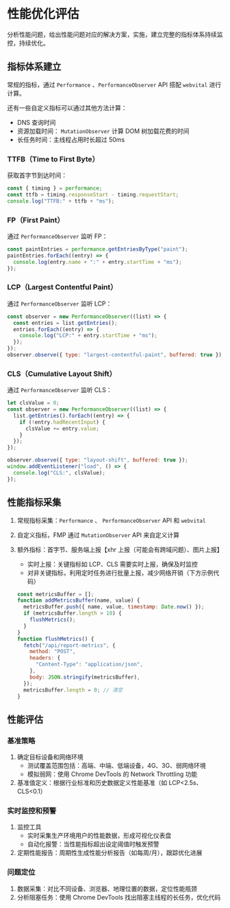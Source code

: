 # 性能优化评估

分析性能问题，给出性能问题对应的解决方案，实施，建立完整的指标体系持续监控，持续优化。

## 指标体系建立

常规的指标，通过 `Performance` 、`PerformanceObserver` API 搭配 `webvital` 进行计算。

还有一些自定义指标可以通过其他方法计算：

- DNS 查询时间
- 资源加载时间： `MutationObserver` 计算 DOM 树加载花费的时间
- 长任务时间：主线程占用时长超过 50ms

### TTFB（Time to First Byte）

获取首字节到达时间：

```js
const { timing } = performance;
const ttfb = timing.responseStart - timing.requestStart;
console.log("TTFB:" + ttfb + "ms");
```

### FP（First Paint）

通过 `PerformanceObserver` 监听 FP：

```js
const paintEntries = performance.getEntriesByType("paint");
paintEntries.forEach((entry) => {
  console.log(entry.name + ":" + entry.startTime + "ms");
});
```

### LCP（Largest Contentful Paint）

通过 `PerformanceObserver` 监听 LCP：

```js
const observer = new PerformanceObserver((list) => {
  const entries = list.getEntries();
  entries.forEach((entry) => {
    console.log("LCP:" + entry.startTime + "ms");
  });
});
observer.observe({ type: "largest-contentful-paint", buffered: true });
```

### CLS（Cumulative Layout Shift）

通过 `PerformanceObserver` 监听 CLS：

```js
let clsValue = 0;
const observer = new PerformanceObserver((list) => {
  list.getEntries().forEach((entry) => {
    if (!entry.hadRecentInput) {
      clsValue += entry.value;
    }
  });
});

observer.observe({ type: "layout-shift", buffered: true });
window.addEventListener("load", () => {
  console.log("CLS:", clsValue);
});
```

## 性能指标采集

1. 常规指标采集：`Performance` 、 `PerformanceObserver` API 和 `webvital`
2. 自定义指标，FMP 通过 `MutationObserver` API 来自定义计算
3. 额外指标：首字节、服务端上报【xhr 上报（可能会有跨域问题）、图片上报】

   - 实时上报：关键指标如 LCP、CLS 需要实时上报，确保及时监控
   - 对非关键指标，利用定时任务进行批量上报，减少网络开销（下方示例代码）

   ```js
   const metricsBuffer = [];
   function addMetricsBuffer(name, value) {
     metricsBuffer.push({ name, value, timestamp: Date.now() });
     if (metricsBuffer.length > 10) {
       flushMetrics();
     }
   }
   function flushMetrics() {
     fetch("/api/report-metrics", {
       method: "POST",
       headers: {
         "Content-Type": "application/json",
       },
       body: JSON.stringify(metricsBuffer),
     });
     metricsBuffer.length = 0; // 清空
   }
   ```

## 性能评估

### 基准策略

1. 确定目标设备和网络环境
   - 测试覆盖范围包括：高端、中端、低端设备，4G、3G、弱网络环境
   - 模拟弱网：使用 Chrome DevTools 的 Network Throttling 功能
2. 基准值定义：根据行业标准和历史数据定义性能基准（如 LCP<2.5s、CLS<0.1）

### 实时监控和预警

1. 监控工具
   - 实时采集生产环境用户的性能数据，形成可视化仪表盘
   - 自动化报警：当性能指标超出设定阈值时触发预警
2. 定期性能报告：周期性生成性能分析报告（如每周/月），跟踪优化进展

### 问题定位

1. 数据采集：对比不同设备、浏览器、地理位置的数据，定位性能瓶颈
2. 分析阻塞任务：使用 Chrome DevTools 找出阻塞主线程的长任务，优化代码
